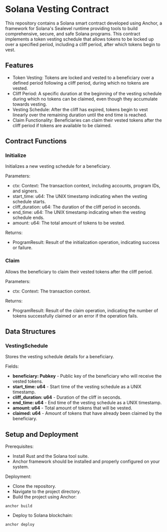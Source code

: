 # Solana Vesting Contract

This repository contains a Solana smart contract developed using Anchor, a framework for Solana's Sealevel runtime providing tools to build comprehensive, secure, and safe Solana programs. This contract implements a token vesting schedule that allows tokens to be locked up over a specified period, including a cliff period, after which tokens begin to vest.

## Features

- Token Vesting: Tokens are locked and vested to a beneficiary over a defined period following a cliff period, during which no tokens are vested.
- Cliff Period: A specific duration at the beginning of the vesting schedule during which no tokens can be claimed, even though they accumulate towards vesting.
- Vesting Schedule: After the cliff has expired, tokens begin to vest linearly over the remaining duration until the end time is reached.
- Claim Functionality: Beneficiaries can claim their vested tokens after the cliff period if tokens are available to be claimed.

## Contract Functions

### Initialize

Initializes a new vesting schedule for a beneficiary.

Parameters:

- ctx: Context<Initialize>: The transaction context, including accounts, program IDs, and signers.
- start_time: u64: The UNIX timestamp indicating when the vesting schedule starts.
- cliff_duration: u64: The duration of the cliff period in seconds.
- end_time: u64: The UNIX timestamp indicating when the vesting schedule ends.
- amount: u64: The total amount of tokens to be vested.

Returns:

- ProgramResult: Result of the initialization operation, indicating success or failure.

### Claim

Allows the beneficiary to claim their vested tokens after the cliff period.

Parameters:

- ctx: Context<Claim>: The transaction context.

Returns:

- ProgramResult: Result of the claim operation, indicating the number of tokens successfully claimed or an error if the operation fails.

## Data Structures

### VestingSchedule

Stores the vesting schedule details for a beneficiary.

Fields:

- **beneficiary: Pubkey** - Public key of the beneficiary who will receive the vested tokens.
- **start_time: u64** - Start time of the vesting schedule as a UNIX timestamp.
- **cliff_duration: u64** - Duration of the cliff in seconds.
- **end_time: u64** - End time of the vesting schedule as a UNIX timestamp.
- **amount: u64** - Total amount of tokens that will be vested.
- **claimed: u64** - Amount of tokens that have already been claimed by the beneficiary.

## Setup and Deployment

Prerequisites:

- Install Rust and the Solana tool suite.
- Anchor framework should be installed and properly configured on your system.

Deployment:

- Clone the repository.
- Navigate to the project directory.
- Build the project using Anchor:

```shell
anchor build
```

- Deploy to Solana blockchain:

```shell
anchor deploy
```

